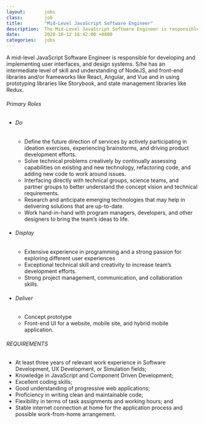 ```yaml
---
layout:       jobs
class:        job
title:        "Mid-Level JavaScript Software Engineer"
description:  The Mid-Level JavaScript Software Engineer is responsible for developing and implementing user interface components using React.js, Redux, Flux, and Webpack. 
date:         2020-10-12 16:42:00 +0800
categories:   jobs
---
```

<!-- Do not leave new lines after each element. Elements after new lines will not be rendered. -->
<p>A mid-level JavaScript Software Engineer is responsible for developing and implementing user interfaces, and design systems. S/he has an intermediate level of skill and understanding of NodeJS, and front-end libraries and/or frameworks like React, Angular, and Vue and in using prototyping libraries like Storybook, and state management libraries like Redux.</p>
<h6 class="-dark">Primary Roles</h6>
<ul>
    <li><h6 class="-dark">Do</h6>
        <ul>
            <li>Define the future direction of services by actively participating in ideation exercises, experiencing brainstorms, and driving product development efforts.</li>
            <li>Solve technical problems creatively by continually assessing capabilities on existing and new technology, refactoring code, and adding new code to work around issues.</li>
            <li>Interfacing directly with technical groups, science teams, and partner groups to better understand the concept vision and technical requirements.</li>
            <li>Research and anticipate emerging technologies that may help in delivering solutions that are up-to-date.</li>
            <li>Work hand-in-hand with program managers, developers, and other designers to bring the team’s ideas to life.</li>
        </ul>
    </li>
    <li><h6 class="-dark">Display</h6>
        <ul>
            <li>Extensive experience in programming and a strong passion for exploring different user experiences</li>
            <li>Exceptional technical skill and creativity to increase team’s development efforts.</li>
            <li>Strong project management, communication, and collaboration skills.</li>
        </ul>
    </li>
    <li><h6 class="-dark">Deliver</h6>
        <ul>
            <li>Concept prototype</li>
            <li>Front-end UI for a website, mobile site, and hybrid mobile application.</li>
        </ul>
    </li>
</ul>
<h6 class="-dark">REQUIREMENTS</h6>
<ul>
	<li>At least three years of relevant work experience in Software Development, UX Development, or Simulation fields;</li>
	<li>Knowledge in JavaScript and Component Driven Development;</li>
    <li>Excellent coding skills;</li>
    <li>Good understanding of progressive web applications;</li>
    <li>Proficiency in writing clean and maintainable code;</li>
    <li>Flexibility in terms of task assignments and working hours; and</li>
    <li>Stable internet connection at home for the application process and possible work-from-home arrangement.</li>
</ul>


